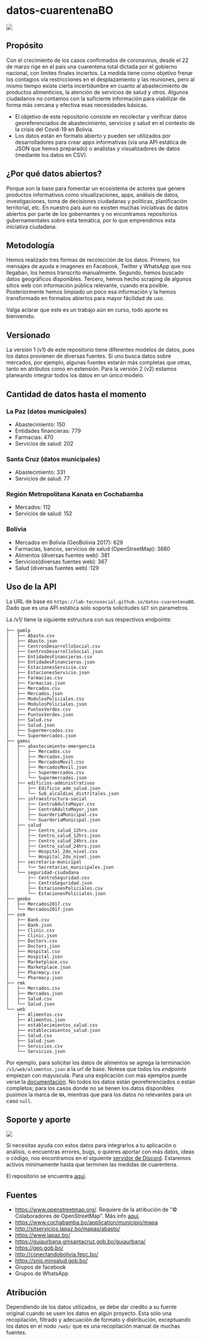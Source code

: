 # datos-cuarentenaBO

![](https://lab-tecnosocial.github.io/datos-cuarentenaBO/img/afiche.png)

## Propósito 

Con el crecimiento de los casos confirmados de coronavirus, desde el 22 de marzo rige en el país una cuarentena total dictada por el gobierno nacional, con limites finales inciertos. La medida tiene como objetivo frenar los contagios vía restricciones en el desplazamiento y las reuniones, pero al mismo tiempo existe cierta incertidumbre en cuanto al abastecimiento de productos alimenticios, la atención de servicios de salud y otros. Algunos ciudadanos no contamos con la suficiente información para viabilizar de forma más cercana y efectiva esas necesidades básicas. 

 * El objetivo de este repositorio consiste en recolectar y verificar datos georeferenciados de abastecimiento, servicios y salud en el contexto de la crisis del Covid-19 en Bolivia.
 * Los datos están en formato abierto y pueden ser utilizados por desarrolladores para crear apps informativas (vía una API estática de JSON que hemos preparado) o analistas y visualizadores de datos (mediante los datos en CSV).
 
## ¿Por qué datos abiertos?

Porque son la base para fomentar un ecosistema de actores que genere productos informativos como visualizaciones, apps, análisis de datos, investigaciones, toma de decisiones ciudadanas y políticas, planificación territorial, etc. En nuestro país aun no existen muchas iniciativas de datos abiertos por parte de los gobernantes y no encontramos repositorios gubernamentales sobre esta temática, por lo que emprendimos esta iniciativa ciudadana. 

## Metodología

Hemos realizado tres formas de recolección de los datos. Primero, los mensajes de ayuda e imagenes en Facebook, Twitter y WhatsApp que nos llegaban, los hemos transcrito manualmente. Segundo, hemos buscado datos geográficos disponibles. Tercero, hemos hecho scraping de algunos sitios web con información pública relevante, cuando era posible. Posteriormente hemos limpiado un poco esa información y la hemos transformado en formatos abiertos para mayor fácilidad de uso.

Valga aclarar que este es un trabajo aún en curso, todo aporte es bienvenido.

## Versionado

La versión 1 (v1) de este repositorio tiene diferentes modelos de datos, pues los datos provienen de diversas fuentes. Si uno busca datos sobre mercados, por ejemplo, algunas fuentes estarán más completas que otras, tanto en atributos como en extensión. Para la versión 2 (v2) estamos planeando integrar todos los datos en un único modelo. 

## Cantidad de datos hasta el momento

### La Paz (datos municipales)

 * Abastecimiento: 150
 * Entidades financieras: 779
 * Farmacias: 470
 * Servicios de salud: 202

### Santa Cruz (datos municipales)

 * Abastecimiento: 331
 * Servicios de salud: 77
 
### Región Metropolitana Kanata en Cochabamba
 * Mercados: 112
 * Servicios de salud: 152
 
### Bolivia
 * Mercados en Bolivia (GeoBolivia 2017): 629
 * Farmacias, bancos, servicios de salud (OpenStreetMap): 3680
 * Alimentos (diversas fuentes web): 381
 * Servicios(diversas fuentes web): 367
 * Salud (diversas fuentes web) :129

## Uso de la API 

La URL de base es `https://lab-tecnosocial.github.io/datos-cuarentenaBO`. Dado que es una API estática solo soporta solicitudes `GET` sin parametros.

La /v1/ tiene la siguiente estructura con sus respectivos endpoints:

```
├── gamlp
│   ├── Abasto.csv
│   ├── Abasto.json
│   ├── CentrosDesarrolloSocial.csv
│   ├── CentrosDesarrolloSocial.json
│   ├── EntidadesFinancieras.csv
│   ├── EntidadesFinancieras.json
│   ├── EstacionesServicio.csv
│   ├── EstacionesServicio.json
│   ├── Farmacias.csv
│   ├── Farmacias.json
│   ├── Mercados.csv
│   ├── Mercados.json
│   ├── ModulosPoliciales.csv
│   ├── ModulosPoliciales.json
│   ├── PuntosVerdes.csv
│   ├── PuntosVerdes.json
│   ├── Salud.csv
│   ├── Salud.json
│   ├── Supermercados.csv
│   └── Supermercados.json
├── gamsc
│   ├── abastecimiento-emergencia
│   │   ├── Mercados.csv
│   │   ├── Mercados.json
│   │   ├── MercadosMovil.csv
│   │   ├── MercadosMovil.json
│   │   ├── Supermercados.csv
│   │   └── Supermercados.json
│   ├── edificios-administrativos
│   │   ├── Edificio_adm_salud.json
│   │   └── Sub_alcaldias_distritales.json
│   ├── infraestructura-social
│   │   ├── CentroAdultoMayor.csv
│   │   ├── CentroAdultoMayor.json
│   │   ├── GuarderiaMunicipal.csv
│   │   └── GuarderiaMunicipal.json
│   ├── salud
│   │   ├── Centro_salud_12hrs.csv
│   │   ├── Centro_salud_12hrs.json
│   │   ├── Centro_salud_24hrs.csv
│   │   ├── Centro_salud_24hrs.json
│   │   ├── Hospital_2do_nivel.csv
│   │   └── Hospital_2do_nivel.json
│   ├── secretaria-municipal
│   │   └── Secretarias_municipales.json
│   └── seguridad-ciudadana
│       ├── CentroSeguridad.csv
│       ├── CentroSeguridad.json
│       ├── EstacionesPoliciales.csv
│       └── EstacionesPoliciales.json
├── geobo
│   ├── Mercados2017.csv
│   └── Mercados2017.json
├── osm
│   ├── Bank.csv
│   ├── Bank.json
│   ├── Clinic.csv
│   ├── Clinic.json
│   ├── Doctors.csv
│   ├── Doctors.json
│   ├── Hospital.csv
│   ├── Hospital.json
│   ├── Marketplace.csv
│   ├── Marketplace.json
│   ├── Pharmacy.csv
│   └── Pharmacy.json
├── rmk
│   ├── Mercados.csv
│   ├── Mercados.json
│   ├── Salud.csv
│   └── Salud.json
└── web
    ├── Alimentos.csv
    ├── Alimentos.json
    ├── establecimientos_salud.csv
    ├── establecimientos_salud.json
    ├── Salud.csv
    ├── Salud.json
    ├── Servicios.csv
    └── Servicios.json
```

Por ejemplo, para solicitar los datos de alimentos se agrega la terminación `/v1/web/alimentos.json` a la url de base. Notese que todos los *endpoints* empiezan con mayuscula. Para una explicación con más ejemplos puede verse la [documentación](https://lab-tecnosocial.github.io/datos-cuarentenaBO/docs-v1.html). No todos los datos están georeferenciados o están completos; para los casos donde no se tienen los datos disponibles pusimos la marca de `NA`, mientras que para los datos no relevantes para un caso `null`. 

## Soporte y aporte

![](https://lab-tecnosocial.github.io/datos-cuarentenaBO/img/discord.png)

Si necesitas ayuda con estos datos para integrarlos a tu aplicación o análisis, o encuentras errores, bugs, o quieres aportar con más datos, ideas o código, nos encontramos en el siguiente [servidor de Discord](https://discord.gg/ahQntDk). Estaremos activos minimamente hasta que terminen las medidas de cuarentena.

El repositorio se encuentra [aquí](https://github.com/lab-tecnosocial/datos-cuarentenaBO).

## Fuentes

* https://www.openstreetmap.org/. Requiere de la atribución de "© Colaboradores de OpenStreetMap". Más info [aquí](https://www.openstreetmap.org/copyright).
* https://www.cochabamba.bo/application/municipio/mapa
* http://sitservicios.lapaz.bo/mapas/abasto/
* https://www.lapaz.bo/
* https://guiaurbana.gmsantacruz.gob.bo/guiaurbana/
* https://geo.gob.bo/
* http://conectandobolivia.fepc.bo/
* https://snis.minsalud.gob.bo/
* Grupos de facebook
* Grupos de WhatsApp

## Atribución

Dependiendo de los datos utilizados, se debe dar credito a su fuente original cuando se usen los datos en algún proyecto. Esta sólo una recopilación, filtrado y adecuación de formato y distribución, exceptuando los datos en el nodo `/web/` que es una recopilación manual de muchas fuentes. 

